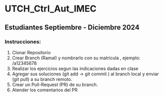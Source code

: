# UTCH_Ctrl_Aut_IMEC
## Estudiantes Septiembre - Diciembre 2024
### Instrucciones:
1. Clonar Repositorio
2. Crear Branch (Ramal) y nombrarlo con su matricula , ejemplo: /a12345678
3. Realizar los ejercicios segun las indicaciones dadas en clase
4. Agregar sus soluciones (git add -> git commit ) al branch local y enviar (git pull) a su branch remoto.
5. Crear un Pull-Request (PR) de su branch.
6. Atender los comentarios del PR


